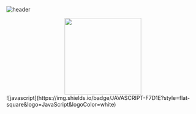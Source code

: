 ![header](https://capsule-render.vercel.app/api?type=waving&color=timeAuto&fontAlign=50&fontAlignY=30&text=Singilwon&desc=developer&descAlign=70&descAlignY=55&height=200&fontSize=60&fontColor=ffffff)
<div id="header" align="center">
  <img src="https://media.giphy.com/media/QTfX9Ejfra3ZmNxh6B/giphy.gif" width="200"/>
</div>
![javascript](https://img.shields.io/badge/JAVASCRIPT-F7D1E?style=flat-square&logo=JavaScript&logoColor=white)
